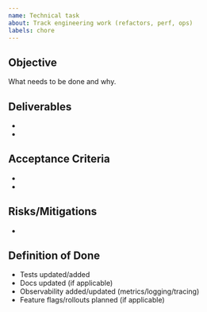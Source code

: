 ```yaml
---
name: Technical task
about: Track engineering work (refactors, perf, ops)
labels: chore
---
```


## Objective
What needs to be done and why.

## Deliverables
- 
- 

## Acceptance Criteria
- 
- 

## Risks/Mitigations
- 

## Definition of Done
- Tests updated/added
- Docs updated (if applicable)
- Observability added/updated (metrics/logging/tracing)
- Feature flags/rollouts planned (if applicable) 